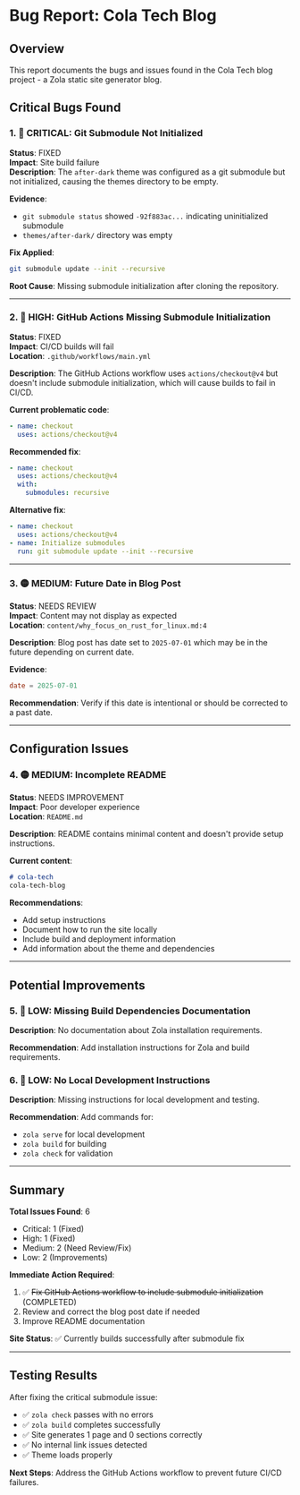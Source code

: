 # Bug Report: Cola Tech Blog

## Overview
This report documents the bugs and issues found in the Cola Tech blog project - a Zola static site generator blog.

## Critical Bugs Found

### 1. 🚨 **CRITICAL**: Git Submodule Not Initialized
**Status**: FIXED  
**Impact**: Site build failure  
**Description**: The `after-dark` theme was configured as a git submodule but not initialized, causing the themes directory to be empty.

**Evidence**: 
- `git submodule status` showed `-92f883ac...` indicating uninitialized submodule
- `themes/after-dark/` directory was empty

**Fix Applied**: 
```bash
git submodule update --init --recursive
```

**Root Cause**: Missing submodule initialization after cloning the repository.

---

### 2. 🔴 **HIGH**: GitHub Actions Missing Submodule Initialization
**Status**: FIXED  
**Impact**: CI/CD builds will fail  
**Location**: `.github/workflows/main.yml`

**Description**: The GitHub Actions workflow uses `actions/checkout@v4` but doesn't include submodule initialization, which will cause builds to fail in CI/CD.

**Current problematic code**:
```yaml
- name: checkout
  uses: actions/checkout@v4
```

**Recommended fix**:
```yaml
- name: checkout
  uses: actions/checkout@v4
  with:
    submodules: recursive
```

**Alternative fix**:
```yaml
- name: checkout
  uses: actions/checkout@v4
- name: Initialize submodules
  run: git submodule update --init --recursive
```

---

### 3. 🟡 **MEDIUM**: Future Date in Blog Post
**Status**: NEEDS REVIEW  
**Impact**: Content may not display as expected  
**Location**: `content/why_focus_on_rust_for_linux.md:4`

**Description**: Blog post has date set to `2025-07-01` which may be in the future depending on current date.

**Evidence**:
```toml
date = 2025-07-01
```

**Recommendation**: Verify if this date is intentional or should be corrected to a past date.

---

## Configuration Issues

### 4. 🟡 **MEDIUM**: Incomplete README
**Status**: NEEDS IMPROVEMENT  
**Impact**: Poor developer experience  
**Location**: `README.md`

**Description**: README contains minimal content and doesn't provide setup instructions.

**Current content**:
```markdown
# cola-tech
cola-tech-blog
```

**Recommendations**:
- Add setup instructions
- Document how to run the site locally
- Include build and deployment information
- Add information about the theme and dependencies

---

## Potential Improvements

### 5. 🔵 **LOW**: Missing Build Dependencies Documentation
**Description**: No documentation about Zola installation requirements.

**Recommendation**: Add installation instructions for Zola and build requirements.

### 6. 🔵 **LOW**: No Local Development Instructions
**Description**: Missing instructions for local development and testing.

**Recommendation**: Add commands for:
- `zola serve` for local development
- `zola build` for building
- `zola check` for validation

---

## Summary

**Total Issues Found**: 6  
- Critical: 1 (Fixed)
- High: 1 (Fixed)
- Medium: 2 (Need Review/Fix)
- Low: 2 (Improvements)

**Immediate Action Required**:
1. ✅ ~~Fix GitHub Actions workflow to include submodule initialization~~ (COMPLETED)
2. Review and correct the blog post date if needed
3. Improve README documentation

**Site Status**: ✅ Currently builds successfully after submodule fix

---

## Testing Results

After fixing the critical submodule issue:
- ✅ `zola check` passes with no errors
- ✅ `zola build` completes successfully
- ✅ Site generates 1 page and 0 sections correctly
- ✅ No internal link issues detected
- ✅ Theme loads properly

**Next Steps**: Address the GitHub Actions workflow to prevent future CI/CD failures.